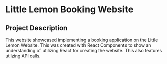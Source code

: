 # Little Lemon Booking Website

## Project Description
This website showcased implementing a booking application on the Little Lemon Website. This was created with React Components to show an understanding of utilizing React for creating the website. This also features utilzing API calls.

